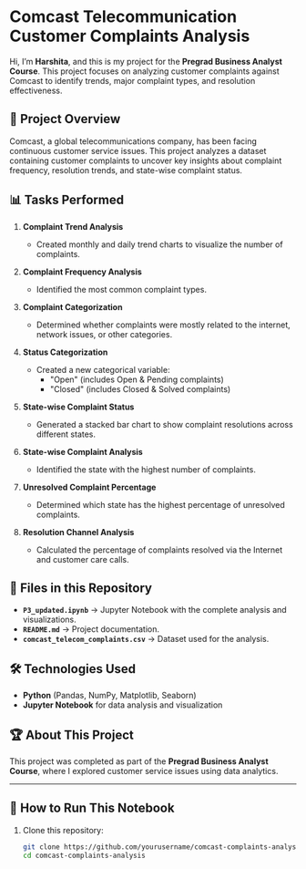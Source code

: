 # Comcast Telecommunication Customer Complaints Analysis

Hi, I’m **Harshita**, and this is my project for the **Pregrad Business Analyst Course**. This project focuses on analyzing customer complaints against Comcast to identify trends, major complaint types, and resolution effectiveness.

## 📌 Project Overview

Comcast, a global telecommunications company, has been facing continuous customer service issues. This project analyzes a dataset containing customer complaints to uncover key insights about complaint frequency, resolution trends, and state-wise complaint status.

## 📊 Tasks Performed

1. **Complaint Trend Analysis**  
   - Created monthly and daily trend charts to visualize the number of complaints.

2. **Complaint Frequency Analysis**  
   - Identified the most common complaint types.

3. **Complaint Categorization**  
   - Determined whether complaints were mostly related to the internet, network issues, or other categories.

4. **Status Categorization**  
   - Created a new categorical variable:  
     - "Open" (includes Open & Pending complaints)  
     - "Closed" (includes Closed & Solved complaints)  

5. **State-wise Complaint Status**  
   - Generated a stacked bar chart to show complaint resolutions across different states.

6. **State-wise Complaint Analysis**  
   - Identified the state with the highest number of complaints.

7. **Unresolved Complaint Percentage**  
   - Determined which state has the highest percentage of unresolved complaints.

8. **Resolution Channel Analysis**  
   - Calculated the percentage of complaints resolved via the Internet and customer care calls.

## 📂 Files in this Repository

- **`P3_updated.ipynb`** → Jupyter Notebook with the complete analysis and visualizations.
- **`README.md`** → Project documentation.
- **`comcast_telecom_complaints.csv`** → Dataset used for the analysis.

## 🛠 Technologies Used

- **Python** (Pandas, NumPy, Matplotlib, Seaborn)
- **Jupyter Notebook** for data analysis and visualization

## 🏆 About This Project

This project was completed as part of the **Pregrad Business Analyst Course**, where I explored customer service issues using data analytics.  

---

## 🚀 How to Run This Notebook

1. Clone this repository:  
   ```bash
   git clone https://github.com/yourusername/comcast-complaints-analysis.git
   cd comcast-complaints-analysis
